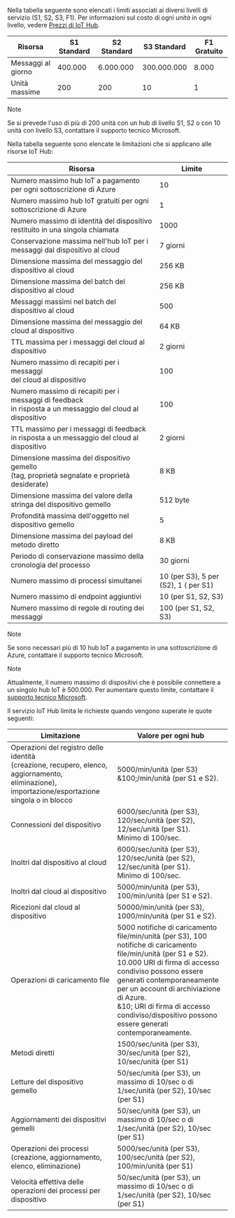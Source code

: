 Nella tabella seguente sono elencati i limiti associati ai diversi livelli di servizio (S1, S2, S3, F1). Per informazioni sul costo di ogni *unità* in ogni livello, vedere [Prezzi di IoT Hub](https://azure.microsoft.com/pricing/details/iot-hub/).

| Risorsa | S1 Standard | S2 Standard | S3 Standard | F1 Gratuito |
| --- | --- | --- | --- | --- |
| Messaggi al giorno |400.000 |6.000.000 |300.000.000 |8.000 |
| Unità massime |200 |200 |10 |1 |

> [!NOTE]
> Se si prevede l'uso di più di 200 unità con un hub di livello S1, S2 o con 10 unità con livello S3, contattare il supporto tecnico Microsoft.
> 
> 

Nella tabella seguente sono elencate le limitazioni che si applicano alle risorse IoT Hub:

| Risorsa | Limite |
| --- | --- |
| Numero massimo hub IoT a pagamento per ogni sottoscrizione di Azure |10 |
| Numero massimo hub IoT gratuiti per ogni sottoscrizione di Azure |1 |
| Numero massimo di identità del dispositivo<br/> restituito in una singola chiamata |1000 |
| Conservazione massima nell'hub IoT per i messaggi dal dispositivo al cloud |7 giorni |
| Dimensione massima del messaggio del dispositivo al cloud |256 KB |
| Dimensione massima del batch del dispositivo al cloud |256 KB |
| Messaggi massimi nel batch del dispositivo al cloud |500 |
| Dimensione massima del messaggio del cloud al dispositivo |64 KB |
| TTL massima per i messaggi del cloud al dispositivo |2 giorni |
| Numero massimo di recapiti per i messaggi  <br/> del cloud al dispositivo |100 |
| Numero massimo di recapiti per i messaggi di feedback  <br/> in risposta a un messaggio del cloud al dispositivo |100 |
| TTL massimo per i messaggi di feedback  <br/> in risposta a un messaggio del cloud al dispositivo |2 giorni |
| Dimensione massima del dispositivo gemello <br/> (tag, proprietà segnalate e proprietà desiderate) | 8 KB |
| Dimensione massima del valore della stringa del dispositivo gemello | 512 byte |
| Profondità massima dell'oggetto nel dispositivo gemello | 5 |
| Dimensione massima del payload del metodo diretto | 8 KB |
| Periodo di conservazione massimo della cronologia del processo | 30 giorni |
| Numero massimo di processi simultanei | 10 (per S3), 5 per (S2), 1 ( per S1) |
| Numero massimo di endpoint aggiuntivi | 10 (per S1, S2, S3) |
| Numero massimo di regole di routing dei messaggi | 100 (per S1, S2, S3) |


> [!NOTE]
> Se sono necessari più di 10 hub IoT a pagamento in una sottoscrizione di Azure, contattare il supporto tecnico Microsoft.


> [!NOTE]
> Attualmente, il numero massimo di dispositivi che è possibile connettere a un singolo hub IoT è 500.000. Per aumentare questo limite, contattare il [supporto tecnico Microsoft](https://azure.microsoft.com/en-us/support/options/).

Il servizio IoT Hub limita le richieste quando vengono superate le quote seguenti:

| Limitazione | Valore per ogni hub |
| --- | --- |
| Operazioni del registro delle identità <br/> (creazione, recupero, elenco, aggiornamento, eliminazione), <br/> importazione/esportazione singola o in blocco |5000/min/unità (per S3)  <br/> &100;/min/unità (per S1 e S2). |
| Connessioni del dispositivo |6000/sec/unità (per S3), 120/sec/unità (per S2), 12/sec/unità (per S1). <br/>Minimo di 100/sec. |
| Inoltri dal dispositivo al cloud |6000/sec/unità (per S3), 120/sec/unità (per S2), 12/sec/unità (per S1). <br/>Minimo di 100/sec. |
| Inoltri dal cloud al dispositivo |5000/min/unità (per S3), 100/min/unità (per S1 e S2). |
| Ricezioni dal cloud al dispositivo |50000/min/unità (per S3), 1000/min/unità (per S1 e S2). |
| Operazioni di caricamento file |5000 notifiche di caricamento file/min/unità (per S3), 100 notifiche di caricamento file/min/unità (per S1 e S2). <br/> 10.000 URI di firma di accesso condiviso possono essere generati contemporaneamente per un account di archiviazione di Azure.<br/> &10; URI di firma di accesso condiviso/dispositivo possono essere generati contemporaneamente. |
| Metodi diretti | 1500/sec/unità (per S3), 30/sec/unità (per S2), 10/sec/unità (per S1) |
| Letture del dispositivo gemello | 50/sec/unità (per S3), un massimo di 10/sec o di 1/sec/unità (per S2), 10/sec (per S1) |
| Aggiornamenti dei dispositivi gemelli | 50/sec/unità (per S3), un massimo di 10/sec o di 1/sec/unità (per S2), 10/sec (per S1) |
| Operazioni dei processi <br/> (creazione, aggiornamento, elenco, eliminazione) | 5000/sec/unità (per S3), 100/sec/unità (per S2), 100/min/unità (per S1) |
| Velocità effettiva delle operazioni dei processi per dispositivo | 50/sec/unità (per S3), un massimo di 10/sec o di 1/sec/unità (per S2), 10/sec (per S1) |